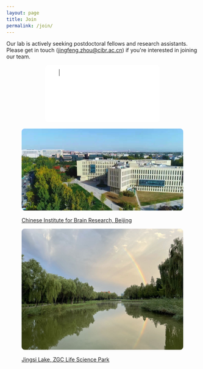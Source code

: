 ```yaml
---
layout: page
title: Join
permalink: /join/
---
```



<!--[招聘实验室管理员、技术员和博士后](hiring.md)-->


Our lab is actively seeking postdoctoral fellows and research assistants. Please get in touch ([jingfeng.zhou@cibr.ac.cn](mailto:jingfeng.zhou@cibr.ac.cn)) if you're interested in joining our team.

<figure>

  <p align="center">
   <a href="http://www.cibr.ac.cn/">
    <img width="300" style="border-radius:8px; border:0px solid #6495ED" src="/assets/join_us.gif">
   </a>
  </p>
  
</figure>


<figure>

  <p align="center">
   <a href="http://www.cibr.ac.cn/">
    <img width="800" style="border-radius:8px; border:0px solid #6495ED" src="/assets/CIBR_pic.jpg">
    <figcaption>Chinese Institute for Brain Research, Beijing</figcaption>
   </a>
  </p>
  
</figure>


<figure>

  <p align="center">
   <a href="http://www.cibr.ac.cn/">
    <img width="800" style="border-radius:8px; border:0px solid #6495ED" src="/assets/ZGC_life_sci_park1.jpg">
    <figcaption>Jingsi Lake, ZGC Life Science Park</figcaption>
   </a>
  </p>
  
</figure>

